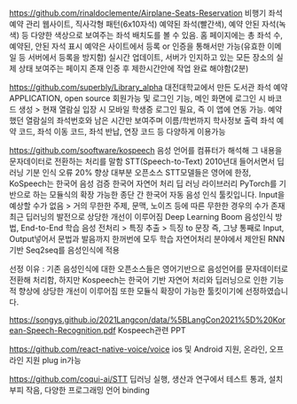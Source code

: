 https://github.com/rinaldoclemente/Airplane-Seats-Reservation
비행기 좌석 예약 관리 웹사이트,
직사각형 패턴(6x10자석) 예약된 좌석(빨간색), 예약 안된 자석(녹색) 등 다양한 색상으로
보여주는 좌석 배치도를 볼 수 있음. 홈 페이지에는 총 좌석 수, 예약된, 안된 자석 표시
예약은 사이트에서 등록 or 인증을 통해서만 가능(유효한 이메일 등 서버에서 등록을 방지함)
실시간 업데이트, 서버가 인지하고 있는 모든 장소의 실제 상태 보여주는 페이지 존재
인증 후 제한시간안에 작업 완료 해야함(2분)

https://github.com/superbly/Library_alpha
대전대학교에서 만든 도서관 좌석 예약 APPLICATION, open source
회원가능 및 로그인 기능, 
메인 화면에 로그인 시 바코드 생성 > 현재 열람실 입장 시 모바일 학생증 로그인 필요,
즉 이 앱에 연동 가능. 
예약했던 열람실의 좌석번호와 남은 시간만 보여주며 이름/학번까지 학사정보 출력
좌석 예약 코드, 좌석 이동 코드, 좌석 반납, 연장 코드 등 다양하게 이용가능

https://github.com/sooftware/kospeech
음성 언어를 컴퓨터가 해석해 그 내용을 문자데이터로 전환하는 처리를 말함 
STT(Speech-to-Text)
2010년대 들어서면서 딥러닝 기분 인식 오류 20% 향상
대부분 오픈소스 STT모델들은 영어에 한정, KoSpeech는 한국어 음성 검증
한국어 자연어 처리 딥 러닝 라이브러리 PyTorch를 기반으로 하는 모듈식의 확장 가능한 종단 간 한국어 자동 음성 인식 툴킷입니다.
Input을 예상할 수가 없음 > 거의 무한한 주제, 문맥, 노이즈 등에 따른 무한한 경우의 수가 존재
최근 딥러닝의 발전으로 상당한 개선이 이루어짐
Deep Learning Boom 음성인식 방법, End-to-End 학습
음성 전처리 > 특징 추출 > 득징 to 문장
즉, 그냥 통째로 Input, Output넣어서 문법과 발음까지 한꺼번에 모두 학습
자연어처리 분야에서 제안된 RNN기반 Seq2seq를 음성인식에 적용

선정 이유 : 기존 음성인식에 대한 오픈소스들은 영어기반으로 음성언어를 문자데이터로 전환해 처리함, 하지만 
Kospeech는 한국어 기반 자연어 처리와 딥러닝으로 인한 기능적 향상에 상당한 개선이 이루어짐 또한 모듈식 확장이 가능한 툴킷이기에 선정하였습니다.

https://songys.github.io/2021Langcon/data/%5BLangCon2021%5D%20Korean-Speech-Recognition.pdf Kospeech관련 PPT

https://github.com/react-native-voice/voice
ios 및 Android 지원, 온라인, 오프라인 지원
plug in가능

https://github.com/coqui-ai/STT
딥러닝 실행, 생산과 연구에서 테스트 통과, 설치 부피 작음, 다양한 프로그래밍 언어 binding
